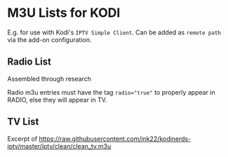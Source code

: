 # M3U Lists for KODI

E.g. for use with Kodi's `IPTV Simple Client`.
Can be added as `remote path` via the add-on configuration.

## Radio List

Assembled through research

Radio m3u entries must have the tag `radio="true"` to properly appear in RADIO, else they will appear in TV. 

## TV List

Excerpt of https://raw.githubusercontent.com/jnk22/kodinerds-iptv/master/iptv/clean/clean_tv.m3u
